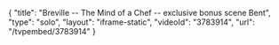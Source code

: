 {
    "title": "Breville -- The Mind of a Chef -- exclusive bonus scene Bent",
    "type": "solo",
    "layout": "iframe-static",
    "videoId": "3783914",
    "url": "\/tvpembed\/3783914"
}